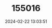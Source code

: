 ---
title: "155016"
category: "Orthopristis reddingi"
draft: false
date: 2024-02-22 13:03:51
languages:
  English: ["Bronze-striped Grunt"]
  Spanish; Castilian: ["Burrito Rayado", "Burrito Roncacho", "Corocoro Bronceado", "Roncacho"]
---